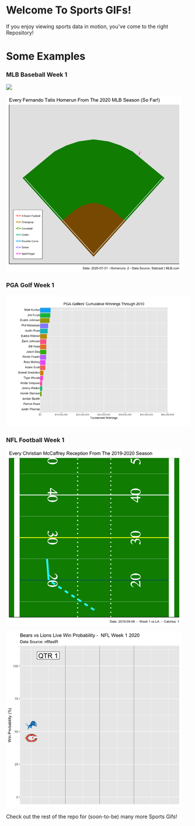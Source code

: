 # Welcome To Sports GIFs!

If you enjoy viewing sports data in motion, you've come to the right Repository!

# Some Examples

### MLB Baseball Week 1

![](https://raw.githubusercontent.com/MikeCalabro/sports-gifs/master/MLB%20Baseball/Week%201%20-%202018%20Chris%20Sale%20Strikeouts/week_1_sale_strikeout.gif)  

![](https://raw.githubusercontent.com/MikeCalabro/sports-gifs/master/MLB%20Baseball/Week%202%20-%20Fernando%20Tatis%20HRs/week_2_tatis_hr.gif)

### PGA Golf Week 1

![](https://raw.githubusercontent.com/MikeCalabro/sports-gifs/master/PGA%20Golf/Week%201%20-%202010's%20Tournament%20Winnings/week_1_pga_winnings.gif)


### NFL Football Week 1

![](https://raw.githubusercontent.com/MikeCalabro/sports-gifs/master/NFL%20Football/Week%201%20McCaffrey%20Catches/week_1_mccaffrey_catches.gif)  

![](https://raw.githubusercontent.com/MikeCalabro/sports-gifs/master/NFL%20Football/Week%201%202020%20Bears%20Winning%20Odds/week_1_bears_lions_odds.gif)  

  
Check out the rest of the repo for (soon-to-be) many more Sports Gifs!
